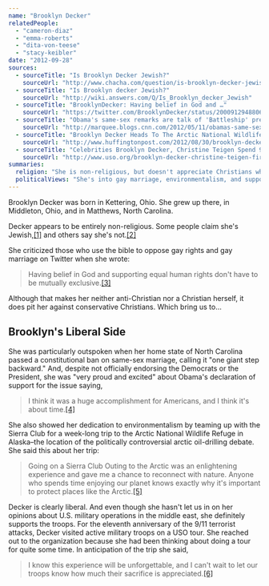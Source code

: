 ```yaml
---
name: "Brooklyn Decker"
relatedPeople:
  - "cameron-diaz"
  - "emma-roberts"
  - "dita-von-teese"
  - "stacy-keibler"
date: "2012-09-28"
sources:
  - sourceTitle: "Is Brooklyn Decker Jewish?"
    sourceUrl: "http://www.chacha.com/question/is-brooklyn-decker-jewish"
  - sourceTitle: "Is Brooklyn decker Jewish?"
    sourceUrl: "http://wiki.answers.com/Q/Is_Brooklyn_decker_Jewish"
  - sourceTitle: "BrooklynDecker: Having belief in God and …"
    sourceUrl: "https://twitter.com/BrooklynDecker/status/200091294880641024"
  - sourceTitle: "Obama's same-sex remarks are talk of 'Battleship' premiere."
    sourceUrl: "http://marquee.blogs.cnn.com/2012/05/11/obamas-same-sex-remarks-are-talk-of-battleship-premiere/"
  - sourceTitle: "Brooklyn Decker Heads To The Arctic National Wildlife Refuge With Sierra Club."
    sourceUrl: "http://www.huffingtonpost.com/2012/08/30/brooklyn-decker-model-hea_n_1841126.html"
  - sourceTitle: "Celebrities Brooklyn Decker, Christine Teigen Spend 9/11 With Troops in the Middle East."
    sourceUrl: "http://www.uso.org/brooklyn-decker-christine-teigen-first-uso-tour-2012/"
summaries:
  religion: "She is non-religious, but doesn't appreciate Christians who use the bible to oppose gay rights."
  politicalViews: "She's into gay marriage, environmentalism, and supporting the troops."
---
```


Brooklyn Decker was born in Kettering, Ohio. She grew up there, in Middleton, Ohio, and in Matthews, North Carolina.

Decker appears to be entirely non-religious. Some people claim she's Jewish,<a class="source-citation" href="#http%3A%2F%2Fwww.chacha.com%2Fquestion%2Fis-brooklyn-decker-jewish" title="Is Brooklyn Decker Jewish?">[1]</a> and others say she's not.<a class="source-citation" href="#http%3A%2F%2Fwiki.answers.com%2FQ%2FIs_Brooklyn_decker_Jewish" title="Is Brooklyn decker Jewish?">[2]</a>

She criticized those who use the bible to oppose gay rights and gay marriage on Twitter when she wrote:

>Having belief in God and supporting equal human rights don't have to be mutually exclusive.<a class="source-citation" href="#https%3A%2F%2Ftwitter.com%2FBrooklynDecker%2Fstatus%2F200091294880641024" title="BrooklynDecker: Having belief in God and …">[3]</a>

Although that makes her neither anti-Christian nor a Christian herself, it does pit her against conservative Christians. Which bring us to…


## Brooklyn's Liberal Side

She was particularly outspoken when her home state of North Carolina passed a constitutional ban on same-sex marriage, calling it "one giant step backward." And, despite not officially endorsing the Democrats or the President, she was "very proud and excited" about Obama's declaration of support for the issue saying,

>I think it was a huge accomplishment for Americans, and I think it's about time.<a class="source-citation" href="#http%3A%2F%2Fmarquee.blogs.cnn.com%2F2012%2F05%2F11%2Fobamas-same-sex-remarks-are-talk-of-battleship-premiere%2F" title="Obama&apos;s same-sex remarks are talk of &apos;Battleship&apos; premiere.">[4]</a>

She also showed her dedication to environmentalism by teaming up with the Sierra Club for a week-long trip to the Arctic National Wildlife Refuge in Alaska–the location of the politically controversial arctic oil-drilling debate. She said this about her trip:

>Going on a Sierra Club Outing to the Arctic was an enlightening experience and gave me a chance to reconnect with nature. Anyone who spends time enjoying our planet knows exactly why it's important to protect places like the Arctic.<a class="source-citation" href="#http%3A%2F%2Fwww.huffingtonpost.com%2F2012%2F08%2F30%2Fbrooklyn-decker-model-hea_n_1841126.html" title="Brooklyn Decker Heads To The Arctic National Wildlife Refuge With Sierra Club.">[5]</a>

Decker is clearly liberal. And even though she hasn't let us in on her opinions about U.S. military operations in the middle east, she definitely supports the troops. For the eleventh anniversary of the 9/11 terrorist attacks, Decker visited active military troops on a USO tour. She reached out to the organization because she had been thinking about doing a tour for quite some time. In anticipation of the trip she said,

>I know this experience will be unforgettable, and I can't wait to let our troops know how much their sacrifice is appreciated.<a class="source-citation" href="#http%3A%2F%2Fwww.uso.org%2Fbrooklyn-decker-christine-teigen-first-uso-tour-2012%2F" title="Celebrities Brooklyn Decker, Christine Teigen Spend 9/11 With Troops in the Middle East.">[6]</a>